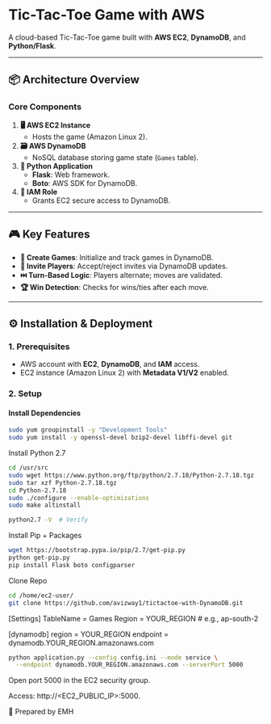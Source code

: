# **Tic-Tac-Toe Game with AWS**  

A cloud-based Tic-Tac-Toe game built with **AWS EC2**, **DynamoDB**, and **Python/Flask**.  

---

## **📦 Architecture Overview**  
### **Core Components**  
1. **🖥️ AWS EC2 Instance**  
   - Hosts the game (Amazon Linux 2).  
2. **🗃️ AWS DynamoDB**  
   - NoSQL database storing game state (`Games` table).  
3. **🐍 Python Application**  
   - **Flask**: Web framework.  
   - **Boto**: AWS SDK for DynamoDB.  
4. **🔐 IAM Role**  
   - Grants EC2 secure access to DynamoDB.  

---

## **🎮 Key Features**  
- **🚀 Create Games**: Initialize and track games in DynamoDB.  
- **🤝 Invite Players**: Accept/reject invites via DynamoDB updates.  
- **⏭️ Turn-Based Logic**: Players alternate; moves are validated.  
- **🏆 Win Detection**: Checks for wins/ties after each move.  

---

## **⚙️ Installation & Deployment**  

### **1. Prerequisites**  
- AWS account with **EC2**, **DynamoDB**, and **IAM** access.  
- EC2 instance (Amazon Linux 2) with **Metadata V1/V2** enabled.  

### **2. Setup**  
#### **Install Dependencies**  
```bash
sudo yum groupinstall -y "Development Tools"
sudo yum install -y openssl-devel bzip2-devel libffi-devel git
```
Install Python 2.7
```bash
cd /usr/src
sudo wget https://www.python.org/ftp/python/2.7.18/Python-2.7.18.tgz
sudo tar xzf Python-2.7.18.tgz
cd Python-2.7.18
sudo ./configure --enable-optimizations
sudo make altinstall
```
```bash
python2.7 -V  # Verify
```
Install Pip + Packages
```bash
wget https://bootstrap.pypa.io/pip/2.7/get-pip.py
python get-pip.py
pip install Flask boto configparser
```
Clone Repo
```bash
cd /home/ec2-user/
git clone https://github.com/avizway1/tictactoe-with-DynamoDB.git
```
[Settings]
TableName = Games
Region = YOUR_REGION  # e.g., ap-south-2

[dynamodb]
region = YOUR_REGION
endpoint = dynamodb.YOUR_REGION.amazonaws.com
```bash
python application.py --config config.ini --mode service \
  --endpoint dynamodb.YOUR_REGION.amazonaws.com --serverPort 5000
```
Open port 5000 in the EC2 security group.

Access: http://<EC2_PUBLIC_IP>:5000.

📝 Prepared by EMH
